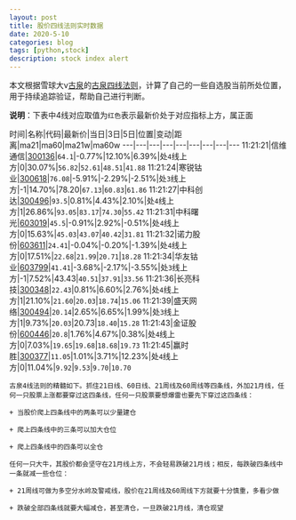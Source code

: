 ```yaml
---
layout: post
title: 股价四线法则实时数据
date: 2020-5-10
categories: blog
tags: [python,stock]
description: stock index alert
---
```



本文根据雪球大v[古泉](https://xueqiu.com/u/7148646888)的[古泉四线法则](https://xueqiu.com/7148646888/130498192)，计算了自己的一些自选股当前所处位置，用于持续追踪验证，帮助自己进行判断。

**说明**：下表中4线对应取值为`红色`表示最新价处于对应指标上方，属正面

时间|名称|代码|最新价|当日|3日|5日|位置|变动|距离|ma21|ma60|ma21w|ma60w
---|---|---|---|---|---|---|---|---
11:21:21|信维通信|[300136](https://xueqiu.com/S/SZ300136)|`64.1`|-0.77%|12.10%|6.39%|处`4`线上方|0|30.07%|`56.82`|`52.61`|`48.51`|`41.88`
11:21:24|寒锐钴业|[300618](https://xueqiu.com/S/SZ300618)|`76.08`|-5.91%|-2.29%|-2.51%|处`3`线上方|-1|14.70%|78.20|`67.13`|`60.83`|`61.86`
11:21:27|中科创达|[300496](https://xueqiu.com/S/SZ300496)|`93.5`|0.81%|4.43%|2.10%|处`4`线上方|1|26.86%|`93.05`|`83.17`|`74.30`|`55.42`
11:21:31|中科曙光|[603019](https://xueqiu.com/S/SH603019)|`45.5`|-0.91%|2.92%|-0.51%|处`4`线上方|0|15.63%|`45.03`|`43.07`|`40.42`|`31.81`
11:21:32|诺力股份|[603611](https://xueqiu.com/S/SH603611)|`24.41`|-0.04%|-0.20%|-1.39%|处`4`线上方|0|17.51%|`22.68`|`21.99`|`20.71`|`18.28`
11:21:34|华友钴业|[603799](https://xueqiu.com/S/SH603799)|`41.41`|-3.68%|-2.17%|-3.55%|处`3`线上方|-1|7.52%|43.43|`40.51`|`37.91`|`33.56`
11:21:36|长亮科技|[300348](https://xueqiu.com/S/SZ300348)|`22.43`|0.81%|6.60%|2.76%|处`4`线上方|1|21.10%|`21.60`|`20.03`|`18.74`|`15.06`
11:21:39|盛天网络|[300494](https://xueqiu.com/S/SZ300494)|`20.14`|2.65%|6.65%|1.99%|处`3`线上方|1|9.73%|`20.03`|20.73|`18.40`|`15.28`
11:21:43|金证股份|[600446](https://xueqiu.com/S/SH600446)|`20.8`|1.76%|4.67%|0.38%|处`4`线上方|0|7.03%|`19.65`|`19.68`|`18.68`|`19.73`
11:21:45|赢时胜|[300377](https://xueqiu.com/S/SZ300377)|`11.05`|1.01%|3.71%|12.23%|处`4`线上方|0|11.04%|`9.92`|`9.53`|`9.70`|`10.70`

```
古泉4线法则的精髓如下。抓住21日线、60日线、21周线及60周线等四条线，外加21月线，任何一只股票上涨都要穿过这四条线，任何一只股票要想爆雷也要先下穿过这四条线：

+ 当股价爬上四条线中的两条可以少量建仓

+ 爬上四条线中的三条可以加大仓位

+ 爬上四条线中的四条可以全仓

任何一只大牛，其股价都会坚守在21月线上方，不会轻易跌破21月线；相反，每跌破四条线中一条就减一些仓位：

+ 21周线可做为多空分水岭及警戒线，股价在21周线及60周线下方就要十分慎重，多看少做

+ 跌破全部四条线就要大幅减仓，甚至清仓，一旦跌破21月线，清仓观望
```
